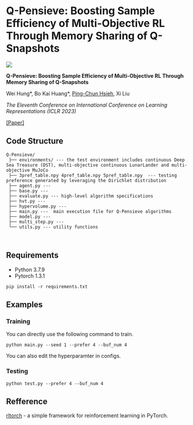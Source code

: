 # Q-Pensieve: Boosting Sample Efficiency of Multi-Objective RL Through Memory Sharing of Q-Snapshots

![](https://i.imgur.com/7Zuv6Jw.png)

**Q-Pensieve: Boosting Sample Efficiency of Multi-Objective RL Through Memory Sharing of Q-Snapshots**

Wei Hung\*, Bo Kai Huang\*, [Ping-Chun Hsieh](https://pinghsieh.github.io/), Xi Liu

*The Eleventh Conference on International Conference on Learning Representations (ICLR 2023)*

[[Paper]](https://openreview.net/pdf?id=AwWaBXLIJE)

## Code Structure

```
Q-Pensieve/
 ├── environments/ --- the test environment includes continuous Deep Sea Treasure (DST), multi-objective continuous LunarLander and multi-objective MuJoCo
 ├── 3pref_table.npy 4pref_table.npy 5pref_table.npy  --- testing preference generated by leveraging the Dirichlet distribution
 ├── agent.py --- 
 ├── base.py --- 
 ├── evaluate.py --- high-level algorithm specifications
 ├── hvt.py --- 
 ├── hypervolume.py --- 
 ├── main.py ---  main execution file for Q-Pensieve algorithms
 ├── model.py --- 
 ├── multi_step.py --- 
 └── utils.py --- utility functions
 
 

```

## Requirements
- Python 3.7.9
- Pytorch 1.3.1
```
pip install -r requirements.txt
```
## Examples
### Training
You can directly use the following command to train.
```shell
python main.py --seed 1 --prefer 4 --buf_num 4
```
You can also edit the hyperparamter in configs.
### Testing
```
python test.py --prefer 4 --buf_num 4
```

## Refference
[rltorch](https://github.com/toshikwa/rltorch) -  a simple framework for reinforcement learning in PyTorch.
